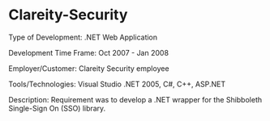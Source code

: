 Clareity-Security
=================

Type of Development: .NET Web Application

Development Time Frame: Oct 2007 - Jan 2008

Employer/Customer: Clareity Security employee

Tools/Technologies: Visual Studio .NET 2005, C#, C++, ASP.NET

Description: Requirement was to develop a .NET wrapper for the Shibboleth Single-Sign On (SSO) library.
